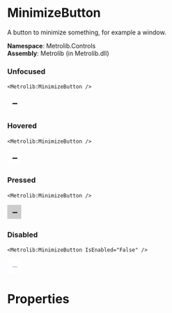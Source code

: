 # MinimizeButton  

A button to minimize something, for example a window.

**Namespace**: Metrolib.Controls  
**Assembly**: Metrolib (in Metrolib.dll)  

### Unfocused

```xaml
<Metrolib:MinimizeButton />
```
![Image of MinimizeButton, Unfocused](Unfocused.png)

### Hovered

```xaml
<Metrolib:MinimizeButton />
```
![Image of MinimizeButton, Hovered](Hovered.png)

### Pressed

```xaml
<Metrolib:MinimizeButton />
```
![Image of MinimizeButton, Pressed](Pressed.png)

### Disabled

```xaml
<Metrolib:MinimizeButton IsEnabled="False" />
```
![Image of MinimizeButton, Disabled](Disabled.png)

# Properties  

